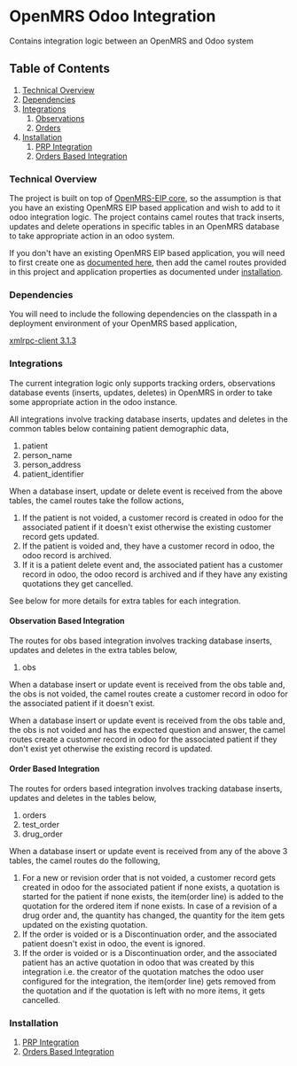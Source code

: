 # OpenMRS Odoo Integration
Contains integration logic between an OpenMRS and Odoo system

## Table of Contents

1. [Technical Overview](#technical-overview)
2. [Dependencies](#dependencies)
3. [Integrations](#integrations)
    1. [Observations](#observation-based-integration)
    2. [Orders](#order-based-integration)
4. [Installation](#installation)
    1. [PRP Integration](docs/prp/README.md)
    2. [Orders Based Integration](docs/orders/README.md)

### Technical Overview
The project is built on top of [OpenMRS-EIP core](https://github.com/openmrs/openmrs-eip), so the assumption is that 
you have an existing OpenMRS EIP based application and wish to add to it odoo integration logic. The project contains 
camel routes that track inserts, updates and delete operations in specific tables in an OpenMRS database to take 
appropriate action in an odoo system.

If you don't have an existing OpenMRS EIP based application, you will need to first create one as 
[documented here](https://github.com/openmrs/openmrs-eip/tree/master/docs/custom), then add the camel routes
provided in this project and application properties as documented under [installation](#installation).

### Dependencies
You will need to include the following dependencies on the classpath in a deployment environment of your OpenMRS based 
application,

[xmlrpc-client 3.1.3](https://mvnrepository.com/artifact/org.apache.xmlrpc/xmlrpc-client/3.1.3)

### Integrations
The current integration logic only supports tracking orders, observations database events (inserts, updates, deletes) 
in OpenMRS in order to take some appropriate action in the odoo instance.

All integrations involve tracking database inserts, updates and deletes in the common tables below containing patient 
demographic data,
1. patient
2. person_name
3. person_address
4. patient_identifier

When a database insert, update or delete event is received from the above tables, the camel routes take the follow 
actions,
1. If the patient is not voided, a customer record is created in odoo for the associated patient if it doesn't exist 
   otherwise the existing customer record gets updated.
2. If the patient is voided and, they have a customer record in odoo, the odoo record is archived.
3. If it is a patient delete event and, the associated patient has a customer record in odoo, the odoo record is 
   archived and if they have any existing quotations they get cancelled.

See below for more details for extra tables for each integration.

#### Observation Based Integration
The routes for obs based integration involves tracking database inserts, updates and deletes in the extra tables below,
1. obs

When a database insert or update event is received from the obs table and, the obs is not voided, the camel routes 
create a customer record in odoo for the associated patient if it doesn't exist.

When a database insert or update event is received from the obs table and, the obs is not voided and has the expected
question and answer, the camel routes create a customer record in odoo for the associated patient if they don't exist
yet otherwise the existing record is updated.

#### Order Based Integration
The routes for orders based integration involves tracking database inserts, updates and deletes in the tables below,
1. orders
2. test_order
3. drug_order

When a database insert or update event is received from any of the above 3 tables, the camel routes do the following,
1. For a new or revision order that is not voided, a customer record gets created in odoo for the associated patient if 
   none exists, a quotation is started for the patient if none exists, the item(order line) is added to the quotation 
   for the ordered item if none exists. In case of a revision of a drug order and, the quantity has changed, the quantity 
   for the item gets updated on the existing quotation.
2. If the order is voided or is a Discontinuation order, and the associated patient doesn't exist in odoo, the event is 
   ignored.
3. If the order is voided or is a Discontinuation order, and the associated patient has an active quotation in odoo 
   that was created by this integration i.e. the creator of the quotation matches the odoo user configured for the 
   integration, the item(order line) gets removed from the quotation and if the quotation is left with no more items,
   it gets cancelled.

### Installation
1. [PRP Integration](docs/prp/README.md)
2. [Orders Based Integration](docs/orders/README.md)


